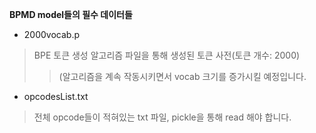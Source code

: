 **BPMD model들의 필수 데이터들**

* 2000vocab.p

> BPE 토큰 생성 알고리즘 파일을 통해 생성된 토큰 사전(토큰 개수: 2000)
>>(알고리즘을 계속 작동시키면서 vocab 크기를 증가시킬 예정입니다.


* opcodesList.txt

> 전체 opcode들이 적혀있는 txt 파일, pickle을 통해 read 해야 합니다.
